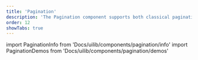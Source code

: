 ```yaml
---
title: 'Pagination'
description: 'The Pagination component supports both classical pagination and infinity scrolling.'
order: 12
showTabs: true
---
```


import PaginationInfo from 'Docs/uilib/components/pagination/info'
import PaginationDemos from 'Docs/uilib/components/pagination/demos'

<PaginationInfo />
<PaginationDemos />
